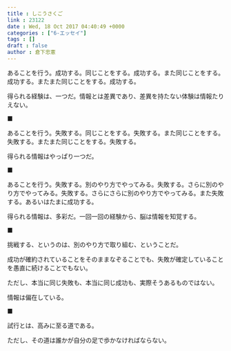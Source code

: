 ```yaml
---
title : しこうさくご
link : 23122
date : Wed, 18 Oct 2017 04:40:49 +0000
categories : ["6-エッセイ"]
tags : []
draft : false
author : 倉下忠憲
---
```


あることを行う。成功する。同じことをする。成功する。また同じことをする。成功する。またまた同じことをする。成功する。

得られる経験は、一つだ。情報とは差異であり、差異を持たない体験は情報たりえない。

■

あることを行う。失敗する。同じことをする。失敗する。また同じことをする。失敗する。またまた同じことをする。失敗する。

得られる情報はやっぱり一つだ。

■

あることを行う。失敗する。別のやり方でやってみる。失敗する。さらに別のやり方でやってみる。失敗する。さらにさらに別のやり方でやってみる。また失敗する。あるいはたまに成功する。

得られる情報は、多彩だ。一回一回の経験から、脳は情報を知覚する。

■

挑戦する、というのは、別のやり方で取り組む、ということだ。

成功が確約されていることをそのままなぞることでも、失敗が確定していることを愚直に続けることでもない。

ただし、本当に同じ失敗も、本当に同じ成功も、実際そうあるものではない。

情報は偏在している。

■

試行とは、高みに至る道である。

ただし、その道は誰かが自分の足で歩かなければならない。
